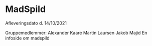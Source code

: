 # MadSpild
Afleveringsdato d. 14/10/2021

Gruppemedlemmer:
Alexander Kaare
Martin Laursen
Jakob Majid
En infoside om madspild
